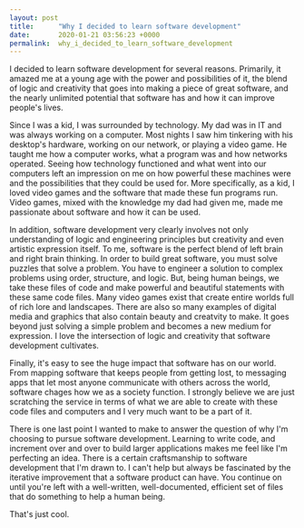 ```yaml
---
layout: post
title:      "Why I decided to learn software development"
date:       2020-01-21 03:56:23 +0000
permalink:  why_i_decided_to_learn_software_development
---
```



I decided to learn software development for several reasons. Primarily, it amazed me at a young age with the power and possibilities of it, the blend of logic and creativity that goes into making a piece of great software, and the nearly unlimited potential that software has and how it can improve people's lives. 

Since I was a kid, I was surrounded by technology. My dad was in IT and was always working on a computer. Most nights I saw him tinkering with his desktop's hardware, working on our network, or playing a video game. He taught me how a computer works, what a program was and how networks operated. Seeing how technology functioned and what went into our computers left an impression on me on how powerful these machines were and the possibilities that they could be used for. More specifically, as a kid, I loved video games and the software that made these fun programs run. Video games, mixed with the knowledge my dad had given me, made me passionate about software and how it can be used.

In addition, software development very clearly involves not only understanding of logic and engineering principles but creativity and even artistic expression itself. To me, software is the perfect blend of left brain and right brain thinking. In order to build great software, you must solve puzzles that solve a problem. You have to engineer a solution to complex problems using order, structure, and logic. But, being human beings, we take these files of code and make powerful and beautiful statements with these same code files. Many video games exist that create entire worlds full of rich lore and landscapes. There are also so many examples of digital media and graphics that also contain beauty and creatvity to make. It goes beyond just solving a simple problem and becomes a new medium for expression. I love the intersection of logic and creativity that software development cultivates. 

Finally, it's easy to see the huge impact that software has on our world. From mapping software that keeps people from getting lost, to messaging apps that let most anyone communicate with others across the world, software chages how we as a society function. I strongly believe we are just scratching the service in terms of what we are able to create with these code files and computers and I very much want to be a part of it. 

There is one last point I wanted to make to answer the question of why I'm choosing to pursue software development. Learning to write code, and increment over and over to build larger applications makes me feel like I'm perfecting an idea. There is a certain craftsmanship to software development that I'm drawn to. I can't help but always be fascinated by the iterative improvement that a software product can have. You continue on until you're left with a well-written, well-documented, efficient set of files that do something to help a human being. 

That's just cool.  




